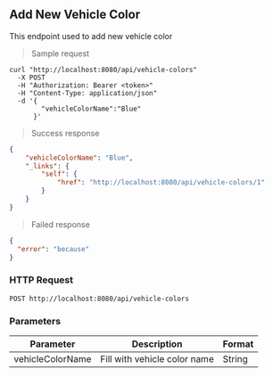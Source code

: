 ## Add New Vehicle Color

This endpoint used to add new vehicle color

> Sample request

```shell
curl "http://localhost:8080/api/vehicle-colors"
  -X POST
  -H "Authorization: Bearer <token>"
  -H "Content-Type: application/json"
  -d '{
        "vehicleColorName":"Blue"
      }'
```

> Success response

```json
{
    "vehicleColorName": "Blue",
    "_links": {
        "self": {
            "href": "http://localhost:8080/api/vehicle-colors/1"
        }
    }
}
```

> Failed response

```json
{
  "error": "because"
}
```

### HTTP Request

`POST http://localhost:8080/api/vehicle-colors`

### Parameters

Parameter | Description | Format 
--------- | ----------- | ------ 
vehicleColorName | Fill with vehicle color name | String 